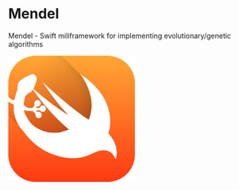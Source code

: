 # Mendel

Mendel - Swift miliframework for implementing evolutionary/genetic algorithms

![Logo](logo@2x.png)

